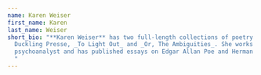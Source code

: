 ```yaml
---
name: Karen Weiser
first_name: Karen
last_name: Weiser
short_bio: "**Karen Weiser** has two full-length collections of poetry from Ugly
  Duckling Presse, _To Light Out_ and _Or, The Ambiguities_. She works as a
  psychoanalyst and has published essays on Edgar Allan Poe and Herman Melville.
  "
---
```

